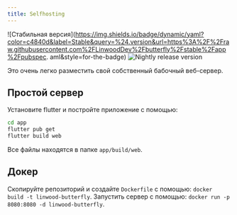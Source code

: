 ```yaml
---
title: Selfhosting
---
```


![Стабильная версия](https://img.shields.io/badge/dynamic/yaml?color=c4840d&label=Stable&query=%24.version&url=https%3A%2F%2Fraw.githubusercontent.com%2FLinwoodDev%2Fbutterfly%2Fstable%2Fapp%2Fpubspec. aml&style=for-the-badge)
![Nightly release version](https://img.shields.io/badge/dynamic/yaml?color=f7d28c\&label=Nightly\&query=%24.version\&url=https%3A%2F%2Fraw.githubusercontent.com%2FLinwoodDev%2Fbutterfly%2Fnight%2Fapp%2Fpubspec.yaml\&style=for-the-badge)

Это очень легко разместить свой собственный бабочный веб-сервер.

## Простой сервер

Установите flutter и постройте приложение с помощью:

```bash
cd app
flutter pub get
flutter build web
```

Все файлы находятся в папке `app/build/web`.

## Докер

Скопируйте репозиторий и создайте `Dockerfile` с помощью: `docker build -t linwood-butterfly`.
Запустить сервер с помощью: `docker run -p 8080:8080 -d linwood-butterfly`.
